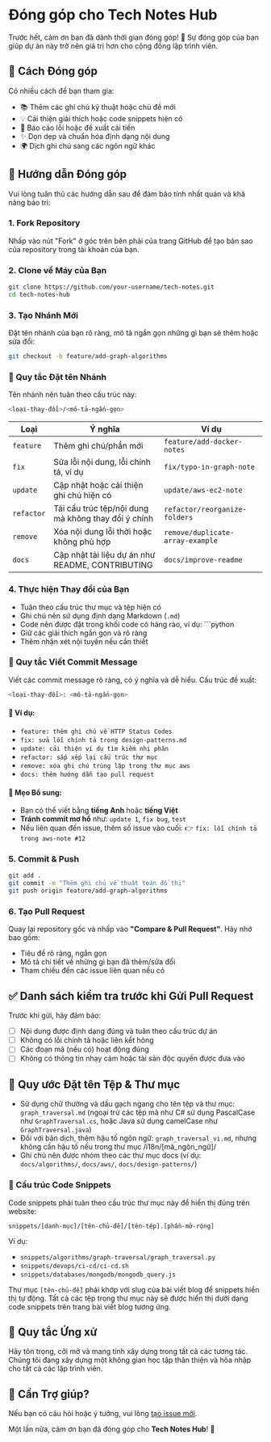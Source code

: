 # Đóng góp cho Tech Notes Hub

Trước hết, cảm ơn bạn đã dành thời gian đóng góp! 🎉
Sự đóng góp của bạn giúp dự án này trở nên giá trị hơn cho cộng đồng lập trình viên.

## 🚀 Cách Đóng góp

Có nhiều cách để bạn tham gia:

- 📚 Thêm các ghi chú kỹ thuật hoặc chủ đề mới
- 💡 Cải thiện giải thích hoặc code snippets hiện có
- 🐛 Báo cáo lỗi hoặc đề xuất cải tiến
- ✨ Dọn dẹp và chuẩn hóa định dạng nội dung
- 🌍 Dịch ghi chú sang các ngôn ngữ khác

## 📝 Hướng dẫn Đóng góp

Vui lòng tuân thủ các hướng dẫn sau để đảm bảo tính nhất quán và khả năng bảo trì:

### 1. Fork Repository

Nhấp vào nút "Fork" ở góc trên bên phải của trang GitHub để tạo bản sao của repository trong tài khoản của bạn.

### 2. Clone về Máy của Bạn

```bash
git clone https://github.com/your-username/tech-notes.git
cd tech-notes-hub
```

### 3. Tạo Nhánh Mới

Đặt tên nhánh của bạn rõ ràng, mô tả ngắn gọn những gì bạn sẽ thêm hoặc sửa đổi:

```bash
git checkout -b feature/add-graph-algorithms
```

### 🧩 Quy tắc Đặt tên Nhánh

Tên nhánh nên tuân theo cấu trúc này:

```bash
<loại-thay-đổi>/<mô-tả-ngắn-gọn>
```

| Loại       | Ý nghĩa                                              | Ví dụ                             |
| ---------- | ---------------------------------------------------- | --------------------------------- |
| `feature`  | Thêm ghi chú/phần mới                               | `feature/add-docker-notes`        |
| `fix`      | Sửa lỗi nội dung, lỗi chính tả, ví dụ              | `fix/typo-in-graph-note`          |
| `update`   | Cập nhật hoặc cải thiện ghi chú hiện có            | `update/aws-ec2-note`             |
| `refactor` | Tái cấu trúc tệp/nội dung mà không thay đổi ý chính | `refactor/reorganize-folders`     |
| `remove`   | Xóa nội dung lỗi thời hoặc không phù hợp            | `remove/duplicate-array-example`  |
| `docs`     | Cập nhật tài liệu dự án như README, CONTRIBUTING    | `docs/improve-readme`             |

### 4. Thực hiện Thay đổi của Bạn

* Tuân theo cấu trúc thư mục và tệp hiện có
* Ghi chú nên sử dụng định dạng Markdown (`.md`)
* Code nên được đặt trong khối code có hàng rào, ví dụ: \`\`\`python
* Giữ các giải thích ngắn gọn và rõ ràng
* Thêm nhận xét nội tuyến nếu cần thiết

### 💬 Quy tắc Viết Commit Message

Viết các commit message rõ ràng, có ý nghĩa và dễ hiểu. Cấu trúc đề xuất:

```bash
<loại-thay-đổi>: <mô-tả-ngắn-gọn>
```

#### 📌 Ví dụ:

- `feature: thêm ghi chú về HTTP Status Codes`
- `fix: sửa lỗi chính tả trong design-patterns.md`
- `update: cải thiện ví dụ tìm kiếm nhị phân`
- `refactor: sắp xếp lại cấu trúc thư mục`
- `remove: xóa ghi chú trùng lặp trong thư mục aws`
- `docs: thêm hướng dẫn tạo pull request`

#### 🧠 Mẹo Bổ sung:

- Bạn có thể viết bằng **tiếng Anh** hoặc **tiếng Việt**
- **Tránh commit mơ hồ** như: `update 1`, `fix bug`, `test`
- Nếu liên quan đến issue, thêm số issue vào cuối:
  👉 `fix: lỗi chính tả trong aws-note #12`

### 5. Commit & Push

```bash
git add .
git commit -m "Thêm ghi chú về thuật toán đồ thị"
git push origin feature/add-graph-algorithms
```

### 6. Tạo Pull Request

Quay lại repository gốc và nhấp vào **"Compare & Pull Request"**. Hãy nhớ bao gồm:

* Tiêu đề rõ ràng, ngắn gọn
* Mô tả chi tiết về những gì bạn đã thêm/sửa đổi
* Tham chiếu đến các issue liên quan nếu có

## ✅ Danh sách kiểm tra trước khi Gửi Pull Request

Trước khi gửi, hãy đảm bảo:

* [ ] Nội dung được định dạng đúng và tuân theo cấu trúc dự án
* [ ] Không có lỗi chính tả hoặc liên kết hỏng
* [ ] Các đoạn mã (nếu có) hoạt động đúng
* [ ] Không có thông tin nhạy cảm hoặc tài sản độc quyền được đưa vào

## 📁 Quy ước Đặt tên Tệp & Thư mục

* Sử dụng chữ thường và dấu gạch ngang cho tên tệp và thư mục: `graph_traversal.md` (ngoại trừ các tệp mã như C# sử dụng PascalCase như `GraphTraversal.cs`, hoặc Java sử dụng camelCase như `GraphTraversal.java`)
* Đối với bản dịch, thêm hậu tố ngôn ngữ: `graph_traversal_vi.md`, nhưng không cần hậu tố nếu trong thư mục /i18n/[mã_ngôn_ngữ]/
* Ghi chú nên được nhóm theo các thư mục docs (ví dụ: `docs/algorithms/`, `docs/aws/`, `docs/design-patterns/`)

### 📂 Cấu trúc Code Snippets

Code snippets phải tuân theo cấu trúc thư mục này để hiển thị đúng trên website:

```
snippets/[danh-mục]/[tên-chủ-đề]/[tên-tệp].[phần-mở-rộng]
```

Ví dụ:
- `snippets/algorithms/graph-traversal/graph_traversal.py`
- `snippets/devops/ci-cd/ci-cd.sh`
- `snippets/databases/mongodb/mongodb_query.js`

Thư mục `[tên-chủ-đề]` phải khớp với slug của bài viết blog để snippets hiển thị tự động. Tất cả các tệp trong thư mục này sẽ được hiển thị dưới dạng code snippets trên trang bài viết blog tương ứng.

## 🤝 Quy tắc Ứng xử

Hãy tôn trọng, cởi mở và mang tính xây dựng trong tất cả các tương tác. Chúng tôi đang xây dựng một không gian học tập thân thiện và hòa nhập cho tất cả các lập trình viên.

## 📩 Cần Trợ giúp?

Nếu bạn có câu hỏi hoặc ý tưởng, vui lòng [tạo issue mới](https://github.com/tech-notes-hub/tech-notes/issues).

Một lần nữa, cảm ơn bạn đã đóng góp cho **Tech Notes Hub**! 🙌
